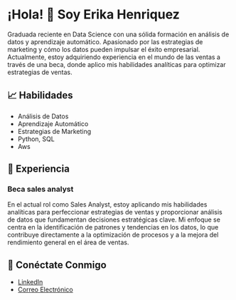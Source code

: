 # ¡Hola! 👋 Soy Erika Henriquez

Graduada reciente en Data Science con una sólida formación en análisis de datos y aprendizaje automático. Apasionado por las estrategias de marketing y cómo los datos pueden impulsar el éxito empresarial. Actualmente, estoy adquiriendo experiencia en el mundo de las ventas a través de una beca, donde aplico mis habilidades analíticas para optimizar estrategias de ventas.

## 📈 Habilidades

- Análisis de Datos
- Aprendizaje Automático
- Estrategias de Marketing
- Python, SQL
- Aws
  

## 💼 Experiencia

### Beca sales analyst
En el actual rol como Sales Analyst, estoy aplicando mis habilidades analíticas para perfeccionar estrategias de ventas y proporcionar análisis de datos que fundamentan decisiones estratégicas clave. Mi enfoque se centra en la identificación de patrones y tendencias en los datos, lo que contribuye directamente a la optimización de procesos y a la mejora del rendimiento general en el área de ventas.

## 🤝 Conéctate Conmigo

- [LinkedIn](www.linkedin.com/in/erika-guzman-2bb567264)
- [Correo Electrónico](guzmaneri368@gmail.com)
  
<!--
**Erikahenriquez78/Erikahenriquez78** is a ✨ _special_ ✨ repository because its `README.md` (this file) appears on your GitHub profile.

Here are some ideas to get you started:

- 🔭 I’m currently working on ...
- 🌱 I’m currently learning ...
- 👯 I’m looking to collaborate on ...
- 🤔 I’m looking for help with ...
- 💬 Ask me about ...
- 📫 How to reach me: ...
- 😄 Pronouns: ...
- ⚡ Fun fact: ...
-->
